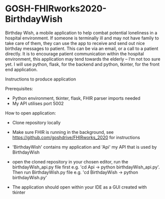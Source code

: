 # GOSH-FHIRworks2020-BirthdayWish
Birthday Wish, a mobile application to help combat potential loneliness in a hospital environment. If someone is terminally ill and may not have family to take care of them, they can use the app to receive and send out nice birthday messages to patient. This can be via an email, or a call to a patient directly. It is to encourage patient communication within the hospital environment, this application may tend towards the elderly – I’m not too sure yet. I will use python, flask, for the backend and python, tkinter, for the front end application. 

Instructions to produce application

Prerequisites:

- Python environment, tkinter, flask, FHIR parser imports needed
- My API utilises port 5002

How to open application:

- Clone repository locally

- Make sure FHIR is running in the background, see https://github.com/goshdrive/FHIRworks_2020 for instructions

- 'BirthdayWish' contains my application and 'Api' my API that is used by BirthdayWish

- open the cloned repository in your chosen editor, run the birthdayWish_api.py file first e.g. 'cd Api -> python birthdayWish_api.py'. Then run BirthdayWish.py file e.g. 'cd BirthdayWish -> python birthdayWish.py'

- The application should open within your IDE as a GUI created with tkinter
